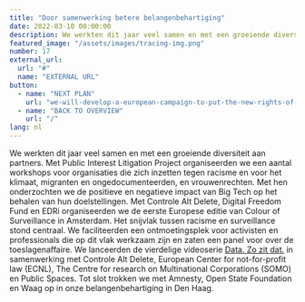 ```yaml
---
title: "Door samenwerking betere belangenbehartiging"
date: 2022-03-10 00:00:00
description: We werkten dit jaar veel samen en met een groeiende diversiteit aan partners. Met Public Interest Litigation Project organiseerden we een aantal workshops voor organisaties die zich inzetten tegen racisme en voor het klimaat, migranten en ongedocumenteerden, en vrouwenrechten.
featured_image: "/assets/images/tracing-img.png"
number: 17
external_url:
  url: "#"
  name: "EXTERNAL URL"
button:
  - name: "NEXT PLAN"
    url: "we-will-develop-a-european-campaign-to-put-the-new-rights-of-platform-users-in-the-spotlight"
  - name: "BACK TO OVERVIEW"
    url: "/"
lang: nl
---
```


We werkten dit jaar veel samen en met een groeiende diversiteit aan partners. Met Public Interest Litigation Project organiseerden we een aantal workshops voor organisaties die zich inzetten tegen racisme en voor het klimaat, migranten en ongedocumenteerden, en vrouwenrechten. Met hen onderzochten we de positieve en negatieve impact van Big Tech op het behalen van hun doelstellingen. Met Controle Alt Delete, Digital Freedom Fund en EDRi organiseerden we de eerste Europese editie van Colour of Surveillance in Amsterdam. Het snijvlak tussen racisme en surveillance stond centraal. We faciliteerden een ontmoetingsplek voor activisten en professionals die op dit vlak werkzaam zijn en zaten een panel voor over de toeslagenaffaire. We lanceerden de vierdelige videoserie [Data. Zo zit dat.](https://www.bitsoffreedom.nl/data-zo-zit-dat/) in samenwerking met Controle Alt Delete, European Center for not-for-profit law (ECNL), The Centre for research on Multinational Corporations (SOMO) en Public Spaces. Tot slot trokken we met Amnesty, Open State Foundation en Waag op in onze belangenbehartiging in Den Haag.